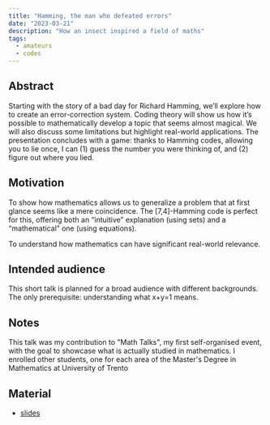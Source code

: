 ```yaml
---
title: "Hamming, the man who defeated errors"
date: "2023-03-21"
description: "How an insect inspired a field of maths"
tags:
  - amateurs
  - codes
---
```


## Abstract

Starting with the story of a bad day for Richard Hamming, we’ll explore how to create an error-correction system. Coding theory will show us how it’s possible to mathematically develop a topic that seems almost magical. We will also discuss some limitations but highlight real-world applications. The presentation concludes with a game: thanks to Hamming codes, allowing you to lie once, I can (1) guess the number you were thinking of, and (2) figure out where you lied.

## Motivation

To show how mathematics allows us to generalize a problem that at first glance seems like a mere coincidence. The [7,4]-Hamming code is perfect for this, offering both an “intuitive” explanation (using sets) and a “mathematical” one (using equations). 

To understand how mathematics can have significant real-world relevance.

## Intended audience

This short talk is planned for a broad audience with different backgrounds. The only prerequisite: understanding what x+y=1 means. 

## Notes

This talk was my contribution to "Math Talks", my first self-organised event, with the goal to showcase what is actually studied in mathematics. I enrolled other students, one for each area of the Master's Degree in Mathematics at University of Trento

## Material

- [slides](https://drive.google.com/file/d/1Ur0QgM2-8J3lXPQlBaERZ476kO-gg-jC)
